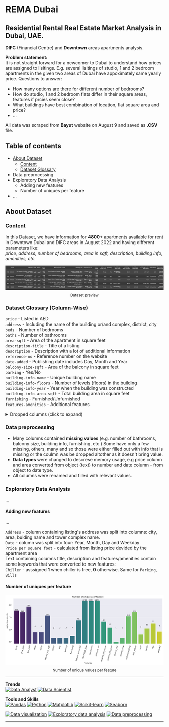# REMA Dubai

## Residential Rental Real Estate Market Analysis in Dubai, UAE.

**DIFC** (Financial Centre) and **Downtown** areas apartments analysis.

**Problem statement:**  
It is not straight forward for a newcomer to Dubai to understand how prices are assigned to lisitings. E.g. several lisitings of studio, 1 and 2 bedroom apartments in the given two areas of Dubai have appoximately same yearly price. 
Questions to answer:  
 - How many options are there for different number of bedrooms? 
 - How do studio, 1 and 2 bedroom flats differ in their square areas, features if prcies seem close?
 - What buildings have best combination of location, flat square area and price? 
 - ...


All data was scraped from **Bayut** website on August 9 and saved as **.CSV** file.

## Table of contents
- [About Dataset](#about-dataset)
	- [Content](i#content)
	- [Dataset Glossary](#dataset-glossary-column-wise)
- Data preprocessing
- Exploratory Data Analysis
	- Adding new features
	- Number of uniques per feature
- ...


## About Dataset

### Content

In this Dataset, we have information for **4800+** apartments available for rent in Downtown Dubai and DIFC areas in August 2022 and having different parameters like:  
*price, address, number of bedrooms, area in sqft, description, building info, amenities, etc.*

<p align="center">
	<img src="https://github.com/imeleges/REMA_Dubai/blob/main/img/dataframe.png?raw=true">
	<sub>Dataset preview</sub>
</p>


### Dataset Glossary (Column-Wise)

`price` -  Listed in AED  
`address` - Including the name of the building or/and complex, district, city  
`beds` - Number of bedrooms  
`baths` - Number of bathrooms  
`area-sqft` - Area of the apartment in square feet  
`description-title` - Title of a listing  
`description` - Description with a lot of additional information  
`reference-no` - Reference number on the website  
`date-added` - Publishing date includes Day, Month and Year  
`balcony-size-sqft` - Area of the balcony in square feet  
`parking` - Yes/No   
`building-info-name` - Unique building name  
`building-info-floors` - Number of levels (floors) in the building  
`building-info-year` - Year when the building was constructed   
`building-info-area-sqft` - Total building area in square feet  
`furnishing` - Furnished/Unfurnished   
`features-amenities` - Additional features  


<details>
<summary>Dropped columns (click to expand)</summary>

Those columns were dropped at the beginning of analysis

`apartmet-link-href` -  unnecessary for analysis   
`rent-frequency` - only Yearly listings were parsed  
`web-scraper-order` -  unnecessary for analysis   
`web-scraper-start-url` -  unnecessary for analysis   
`pagination` -  unnecessary for analysis   
`apartmet-link` -  unnecessary for analysis but could be added back later   
`building` -  only one name value and the rest is missing values  

</details>

### Data preprocessing

- Many columns contained **missing values** (e.g. number of bathrooms, balcony size, building info, furnishing, etc.) Some have only a few missing, others, many and so those were either filled out with info that is missing or the coulmn was be dropped altother as it doesn't bring value.
- **Data types** were changed to descrese memory usage, e.g price column and area converted from object (text) to number and date column - from object to date type.  
- All columns were renamed and filled with relevant values.

### Exploratory Data Analysis

...

#### Adding new features

...

`Address` - column containing listing's address was split into columns: city, area, bulding name and tower complex name.  
`Date` - column was split into four: Year, Month, Day and Weekday   
`Price per square foot` - calculated from listing price devided by the apartment area  
Text containing columns title, description and features/amenities contain some keywords that were converted to new features:  
`Chiller` - asssigned **1** when chiller is free, **0** otherwise. Same for `Parking`, `Bills`  


#### Number of uniques per feature

<p align="center">
	<img src="https://github.com/imeleges/REMA_Dubai/blob/main/img/num_of_uniq_pfeature.png?raw=true">
	<sub>Number of unique values per feature</sub>
</p>


***

**Trends**  
[![Data Analyst](https://img.shields.io/static/v1?label=trend&message=Data%20Analyst&color=218c74)](#)
[![Data Scientist](https://img.shields.io/static/v1?label=trend&message=Data%20Scientist&color=706fd3)](#)

**Tools and Skills**  
[![Pandas](https://img.shields.io/static/v1?label=tool&message=Pandas&color=40407a)](#) 
[![Python](https://img.shields.io/static/v1?label=tool&message=Python&color=33d9b2)](#) 
[![Matplotlib](https://img.shields.io/static/v1?label=tool&message=Matplotlib&color=706fd3)](#) 
[![Scikit-learn](https://img.shields.io/static/v1?label=tool&message=Sklearn&color=ff793f)](#) 
[![Seaborn](https://img.shields.io/static/v1?label=tool&message=Seaborn&color=ff5252)](#)  

[![Data visualization](https://img.shields.io/static/v1?label=skill&message=Data%20visualization&color=F97F51)](#) 
[![Exploratory data analysis](https://img.shields.io/static/v1?label=skill&message=Exploratory%20Data%20Analysis&color=82589F)](#) 
[![Data preprocessing](https://img.shields.io/static/v1?label=skill&message=Data%20Preprocessing&color=B33771)](#)  

***
